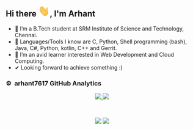 <h2>Hi there <img src="https://raw.githubusercontent.com/ABSphreak/ABSphreak/master/gifs/Hi.gif" width="30px" height="30px">, I'm Arhant</h2>

- 🌱 I’m a B.Tech student at SRM Institute of Science and Technology, Chennai.
- 👀 Languages/Tools I know are C, Python, Shell programming (bash), Java, C#, Python, kotlin, C++ and Gerrit.
- 💞 I’m an avid learner interested in Web Development and Cloud Computing.
- ✔ Looking forward to achieve something :)

### ⚙ &nbsp;arhant7617 GitHub Analytics
<p align="center">
<a href="https://github.com/arhant7167">
<img height="180em" src="https://github-readme-stats-eight-theta.vercel.app/api?username=arhant7617&show_icons=true&theme=nightowl&include_all_commits=true&count_private=true"/>
<img height="180em" src="https://github-readme-stats-eight-theta.vercel.app/api/top-langs/?username=arhant7617&layout=compact&langs_count=8&theme=nightowl"/>
</a>
</p>

<br>

<p align="center">
 <img src="https://komarev.com/ghpvc/?username=arhant7617&style=flat-square"/>
 <img src="https://img.shields.io/badge/dynamic/json?logo=github&label=GitHub+Followers&labelColor=282c34&color=181717&query=%24.data.totalSubs&url=https%3A%2F%2Fapi.spencerwoo.com%2Fsubstats%2F%3Fsource%3Dgithub%26queryKey%3Darhant7617&longCache=true"/>
</p>
